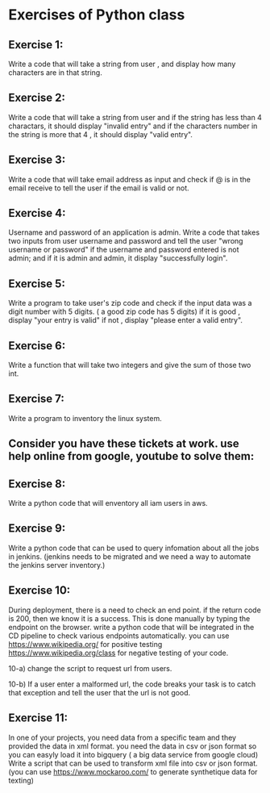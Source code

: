 # Exercises of Python class

## Exercise 1:  

Write a code that will take a string from user , and display how many characters are in that string.

## Exercise 2:

Write a code that will take a string from user and if the string has less than 4 charactars, it should display "invalid entry"
and if the characters number in the string is more that 4 , it should display "valid entry".

## Exercise 3:

Write a code that will take email address as input and check if @ is in the email receive to tell the user if the email is valid or not.

## Exercise 4:

Username and password of an application is admin. Write a code that takes two inputs from  user  username and password and tell the user "wrong username or password" if the username 
and password entered is not admin; and if it is admin and admin, it display "successfully login".

## Exercise 5:

Write a program to take user's zip code and check if the input data was a digit number with 5 digits. ( a good zip code has 5 digits)
if it is good , display "your entry is valid" if not , display "please enter a valid entry".

## Exercise 6:

Write a function that will take two integers and give the sum of those two int.

## Exercise 7:

Write a program to inventory the linux system.

## Consider you have these tickets at work. use help online from google, youtube to solve them:

## Exercise 8:

Write a python code that will enventory all iam users in aws.

## Exercise 9:

Write a python code that can be used to query infomation about all the jobs in jenkins. (jenkins needs to be migrated and we 
need a way to automate the jenkins server inventory.)

## Exercise 10:

During deployment, there is a need to check an end point. if the return code is 200, then 
we know it is a success. This is done manually by typing the endpoint on the browser.
write a python code that will be integrated in the CD pipeline to check various endpoints automatically.
you can use https://www.wikipedia.org/ for positive testing https://www.wikipedia.org/class for negative testing of your code.

10-a) change the script to request url from users.

10-b) If a user enter a malformed url, the code breaks your task is to catch that exception and tell the user that the url is not good.

## Exercise 11:

In one of your projects, you need data from a specific team and they provided the data in xml format.
you need the data in csv or json format so you can easyly load it into bigquery ( a big data service from google cloud)
Write a script that can be used to transform xml file into csv or json format. (you can use https://www.mockaroo.com/ to generate synthetique data for texting)


